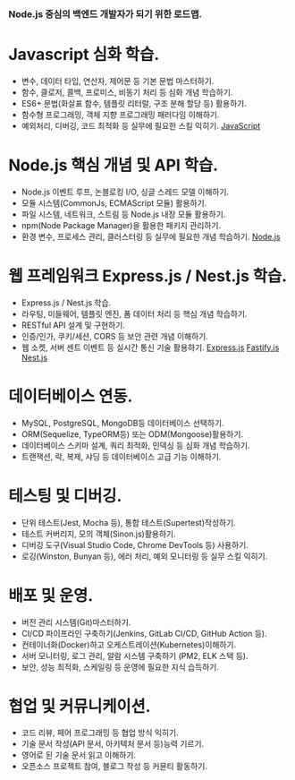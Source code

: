 ### Node.js 중심의 백엔드 개발자가 되기 위한 로드맵. ###

# Javascript 심화 학습.

* 변수, 데이터 타입, 연산자, 제어문 등 기본 문법 마스터하기. 
* 함수, 클로저, 콜백, 프로미스, 비동기 처리 등 심화 개념 학습하기.
* ES6+ 문법(화살표 함수, 템플릿 리터럴, 구조 분해 할당 등) 활용하기.
* 함수형 프로그래밍, 객체 지향 프로그래밍 패러다임 이해하기.
* 예외처리, 디버깅, 코드 최적화 등 실무에 필요한 스킬 익히기.
[JavaScript](./Js/js.md)

# Node.js 핵심 개념 및 API 학습.

* Node.js 이벤트 루프, 논블로킹 I/O, 싱글 스레드 모델 이해하기.
* 모듈 시스템(CommonJs, ECMAScript 모듈) 활용하기.
* 파일 시스템, 네트워크, 스트림 등 Node.js 내장 모듈 활용하기.
* npm(Node Package Manager)을 활용한 패키지 관리하기.
* 환경 변수, 프로세스 관리, 클러스터링 등 실무에 필요한 개념 학습하기.
[Node.js](./Node/nodejs.md)

# 웹 프레임워크 Express.js / Nest.js 학습.

* Express.js / Nest.js 학습.
* 라우팅, 미들웨어, 템플릿 엔진, 폼 데이터 처리 등 핵심 개념 학습하기.
* RESTful API 설계 및 구현하기.
* 인증/인가, 쿠키/세션, CORS 등 보안 관련 개념 이해하기.
* 웹 소켓, 서버 센트 이벤트 등 실시간 통신 기술 활용하기.
[Express.js](./web-framework/Express/expressjs.md)
[Fastify.js](./web-framework/Fastify/fastifyjs.md)
[Nest.js](./web-framework/Nest/nestjs.md)

# 데이터베이스 연동.

* MySQL, PostgreSQL, MongoDB등 데이터베이스 선택하기.
* ORM(Sequelize, TypeORM등) 또는 ODM(Mongoose)활용하기.
* 데이터베이스 스키마 설계, 쿼리 최적화, 인덱싱 등 심화 개념 학습하기.
* 트랜잭션, 락, 복제, 샤딩 등 데이터베이스 고급 기능 이해하기.

# 테스팅 및 디버깅.

* 단위 테스트(Jest, Mocha 등), 통합 테스트(Supertest)작성하기.
* 테스트 커버리지, 모의 객체(Sinon.js)활용하기.
* 디버깅 도구(Visual Studio Code, Chrome DevTools 등) 사용하기.
* 로깅(Winston, Bunyan 등), 에러 처리, 예외 모니터링 등 실무 스킬 익히기.

# 배포 및 운영.

* 버전 관리 시스템(Git)마스터하기.
* CI/CD 파이프라인 구축하기(Jenkins, GitLab CI/CD, GitHub Action 등).
* 컨테이너화(Docker)하고 오케스트레이션(Kubernetes)이해하기.
* 서버 모니터링, 로그 관리, 알람 시스템 구축하기 (PM2, ELK 스택 등).
* 보안, 성능 최적화, 스케일링 등 운영에 필요한 지식 습득하기.

# 협업 및 커뮤니케이션.

* 코드 리뷰, 페어 프로그래밍 등 협업 방식 익히기.
* 기술 문서 작성(API 문서, 아키텍처 문서 등)능력 기르기.
* 영어로 된 기술 문서 읽고 이해하기.
* 오픈소스 프로젝트 참여, 블로그 작성 등 커뮨티 활동하기.